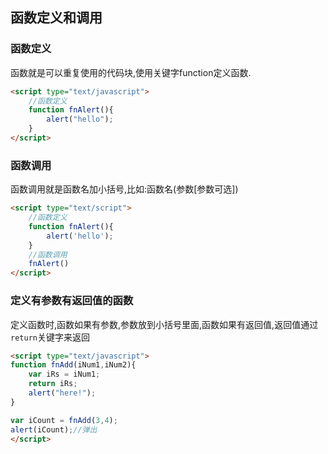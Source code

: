 ## 函数定义和调用

### 函数定义

函数就是可以重复使用的代码块,使用关键字function定义函数.

```html
<script type="text/javascript">
    //函数定义
    function fnAlert(){
        alert("hello");
    }
</script>
```



### 函数调用

函数调用就是函数名加小括号,比如:函数名(参数[参数可选])

```html
<script type="text/script">
	//函数定义
	function fnAlert(){
		alert('hello');
	}
	//函数调用
	fnAlert()
</script>
```



### 定义有参数有返回值的函数

定义函数时,函数如果有参数,参数放到小括号里面,函数如果有返回值,返回值通过`return`关键字来返回

```html
<script type="text/javascript">
function fnAdd(iNum1,iNum2){
    var iRs = iNum1;
    return iRs;
    alert("here!");
}

var iCount = fnAdd(3,4);
alert(iCount);//弹出
</script> 
```

